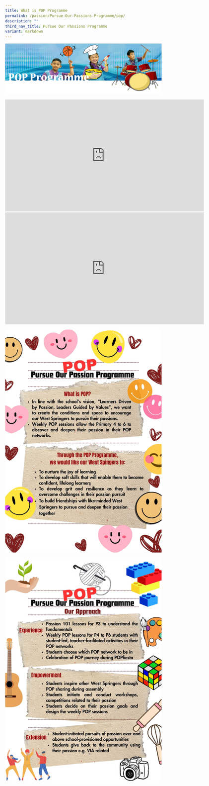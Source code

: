 ```yaml
---
title: What is POP Programme
permalink: /passion/Pursue-Our-Passions-Programme/pop/
description: ""
third_nav_title: Pursue Our Passions Programme
variant: markdown
---
```

![](/images/POPbanner.png)

<iframe src="https://player.vimeo.com/video/782846696?h=5b16f27e46&amp;badge=0&amp;autopause=0&amp;player_id=0&amp;app_id=58479" width="640" height="360" frameborder="0" allow="autoplay; fullscreen; picture-in-picture" allowfullscreen="" title="Passion montage stars 2022_final"></iframe>


<iframe title="final video_POP2023 (29Oct) (1)" allow="autoplay; fullscreen; picture-in-picture" frameborder="0" height="360&quot;" width="640" src="https://player.vimeo.com/video/900538253?badge=0&amp;autopause=0&amp;player_id=0&amp;app_id=58479"></iframe>

![](/images/POP/1.jpg)

![](/images/POP/2.jpg)